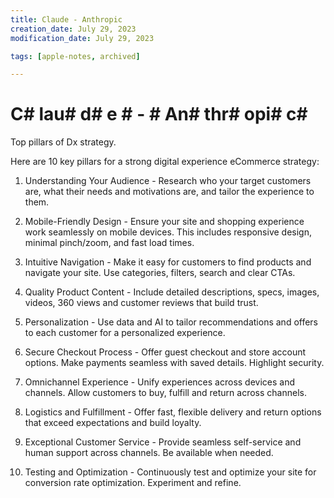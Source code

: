 ```yaml
---
title: Claude - Anthropic
creation_date: July 29, 2023
modification_date: July 29, 2023

tags: [apple-notes, archived]

---
```



# C# lau# d# e # - # An# thr# opi# c# 

Top pillars of Dx strategy. 

Here are 10 key pillars for a strong digital experience eCommerce strategy:

1. Understanding Your Audience - Research who your target customers are, what their needs and motivations are, and tailor the experience to them. 

2. Mobile-Friendly Design - Ensure your site and shopping experience work seamlessly on mobile devices. This includes responsive design, minimal pinch/zoom, and fast load times.

3. Intuitive Navigation - Make it easy for customers to find products and navigate your site. Use categories, filters, search and clear CTAs.

4. Quality Product Content - Include detailed descriptions, specs, images, videos, 360 views and customer reviews that build trust.

5. Personalization - Use data and AI to tailor recommendations and offers to each customer for a personalized experience.

6. Secure Checkout Process - Offer guest checkout and store account options. Make payments seamless with saved details. Highlight security. 

7. Omnichannel Experience - Unify experiences across devices and channels. Allow customers to buy, fulfill and return across channels. 

8. Logistics and Fulfillment - Offer fast, flexible delivery and return options that exceed expectations and build loyalty.

9. Exceptional Customer Service - Provide seamless self-service and human support across channels. Be available when needed.

10. Testing and Optimization - Continuously test and optimize your site for conversion rate optimization. Experiment and refine.
